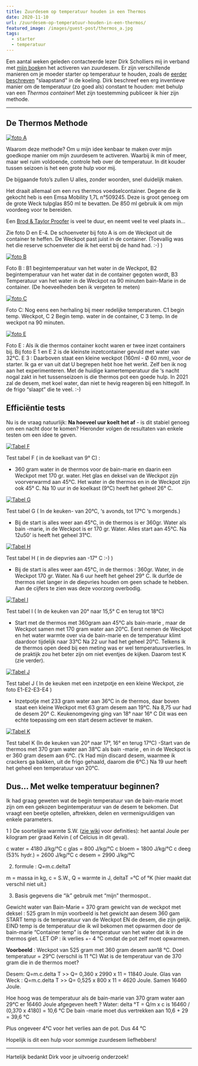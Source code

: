 ```yaml
---
title: Zuurdesem op temperatuur houden in een Thermos
date: 2020-11-10
url: /zuurdesem-op-temperatuur-houden-in-een-thermos/
featured_image: /images/guest-post/thermos_a.jpg
tags:
  - starter
  - temperatuur
---
```


Een aantal weken geleden contacteerde lezer Dirk Scholliers mij in verband met [mijn boek](/het-boek)en het activeren van zuurdesem. Er zijn verschillende manieren om je moeder starter op temperatuur te houden, zoals de [eerder beschreven](/hoe-onderhoud-ik-mijn-desem/) "slaapstand" in de koeling. Dirk beschreef een erg inventieve manier om de temperatuur (zo goed als) constant te houden: met behulp van een _Thermos container_! Met zijn toestemming publiceer ik hier zijn methode.

---

## De Thermos Methode

[![foto A](/images/guest-post/thermos_a.jpg)](/images/guest-post/thermos_a.jpg)

Waarom deze  methode?  Om u mijn idee kenbaar te maken over mijn goedkope manier om mijn zuurdesem te activeren. Waarbij ik min of meer, maar wel ruim voldoende, controle heb over de temperatuur.
In dit kouder tussen seizoen is het een grote hulp voor mij.

De bijgaande foto’s zullen U alles, zonder woorden, snel duidelijk maken.

Het draait allemaal om een rvs thermos voedselcontainer. Degene die ik gekocht heb is een Emsa Mobility 1,7L  n°509245. Deze is groot genoeg om de grote Weck tulpglas 850 ml te bevatten. De 850 ml gebruik ik om mijn voordeeg voor te bereiden.

Een [Brod & Taylor Proofer](https://brodandtaylor.com/pages/folding-proofer-slow-cooker) is veel te duur, en neemt veel te veel plaats in... 

Zie foto D en E-4.
De schoenveter bij foto A is om de Weckpot uit de container te heffen.
De Weckpot past juist in de container.
(Toevallig was het die reserve schoenveter die ik het eerst bij de hand had. :-) )

[![foto B](/images/guest-post/thermos_b.jpg)](/images/guest-post/thermos_b.jpg)

Foto B : B1 begintemperatuur van het water in de Weckpot,  B2 begintemperatuur van het water dat in de container gegoten wordt, B3 Temperatuur van het water in de Weckpot na 90 minuten bain-Marie in de container.
(De hoeveelheden ben ik vergeten te meten)

[![foto C](/images/guest-post/thermos_c.jpg)](/images/guest-post/thermos_c.jpg)

Foto C: Nog eens een herhaling bij meer redelijke temperaturen. C1 begin temp. Weckpot, C 2 Begin temp. water in de container, C 3 temp. In de weckpot na 90 minuten.

[![foto E](/images/guest-post/thermos_e.jpg)](/images/guest-post/thermos_e.jpg)

Foto E : Als ik die thermos container kocht waren er twee inzet containers bij. Bij foto E 1 en E 2 is de kleinste inzetcontainer gevuld met water van 32°C.
E 3 : Daarboven staat een kleine weckpot (160ml - Ø 60 mm), voor de starter.
 Ik ga er van uit dat U begrepen hebt hoe het werkt.
Zelf ben ik nog aan het experimenteren.
Met de huidige kamertemperatuur die ‘s nacht nogal zakt in het tussenseizoen is die thermos pot een goede hulp.
In 2021 zal de desem, met koel water, dan niet te hevig reageren bij een hittegolf. In de frigo “slaapt” die te veel. :-)

## Efficiëntie tests

Nu is de vraag natuurlijk: **Na hoeveel uur koelt het af** - is dit stabiel genoeg om een nacht door te komen? Hieronder volgen de resultaten van enkele testen om een idee te geven. 

[![Tabel F](/images/guest-post/tabel-f.jpg)](/images/guest-post/tabel-f.jpg)

Test tabel F ( in de koelkast van 9° C) :
- 360 gram water in de thermos voor de bain-marie en daarin een Weckpot met 170 gr. water. Het glas en deksel van de Weckpot zijn voorverwarmd aan 45°C. Het water in de thermos en in de Weckpot zijn ook 45° C.
Na 10 uur in de koelkast (9°C) heeft het geheel  26° C.

[![Tabel G](/images/guest-post/tabel-g.jpg)](/images/guest-post/tabel-g.jpg)

Test tabel G ( In de keuken- van 20°C, ‘s avonds, tot 17°C ‘s morgends.)
- Bij de start is alles weer aan 45°C, in de thermos is er 360gr. Water als bain -marie, in de Weckpot is er 170 gr. Water. Alles start aan 45°C.
Na 12u50' is heeft het geheel 31°C.

[![Tabel H](/images/guest-post/tabel-h.jpg)](/images/guest-post/tabel-h.jpg)

Test tabel H ( in de diepvries aan -17° C :-) )
 - Bij de start is alles weer aan 45°C, in de thermos : 360gr. Water, in de Weckpot 170 gr. Water.
Na 6 uur heeft het geheel 29° C.
Ik durfde de thermos niet langer in de diepvries houden om geen schade te hebben.
Aan de cijfers te zien was deze voorzorg overbodig.

[![Tabel I](/images/guest-post/tabel-i.jpg)](/images/guest-post/tabel-i.jpg)

Test tabel I ( In de keuken van 20° naar 15,5° C en terug tot 18°C)
- Start met de thermos met 360gram aan 45°C als bain-marie , maar de Weckpot samen  met 170 gram water aan 20°C. Eerst nemen de Weckpot en het water warmte over via de bain-marie en de temperatuur klimt daardoor tijdelijk naar 33°C
Na 22 uur had het geheel 20°C.
Telkens ik de thermos open deed bij een meting was er wel temperatuursverlies.
In de praktijk zou het beter zijn om niet eventjes de kijken. Daarom test K (zie verder).

[![Tabel J](/images/guest-post/tabel-j.jpg)](/images/guest-post/tabel-j.jpg)

Test tabel J ( In de keuken met een inzetpotje en een kleine Weckpot, zie foto E1-E2-E3-E4 )
- Inzetpotje met 233 gram water aan 36°C in de thermos, daar boven staat een kleine Weckpot met 63 gram desem aan 19°C.
Na 8,75 uur had de desem 20° C.
Keukenomgeving ging van 18° naar 16° C
Dit was een echte toepassing om een  start desem actiever te maken.

[![Tabel K](/images/guest-post/tabel-k.jpg)](/images/guest-post/tabel-k.jpg)

Test tabel K (In de keuken van 20° naar 17°, 16° en terug 17°C)
-Start van de thermos met 370 gram water aan 38°C als bain -marie , en in de Weckpot is er 360 gram desem aan 6°C. (‘k Had mijn discard desem, waarmee ik crackers ga bakken, uit de frigo gehaald, daarom die 6°C.)
Na 19 uur heeft het geheel een temperatuur van 20°C.

## Dus... Met welke temperatuur beginnen?

Ik had graag geweten wat de begin temperatuur van de bain-marie moet zijn om een gekozen begintemperatuur van de desem te bekomen. Dat vraagt een beetje optellen, aftrekken, delen en vermenigvuldigen van enkele parameters.

1 ) De soortelijke warmte S.W. ([zie wiki](https://nl.wikipedia.org/wiki/Soortelijke_warmte) voor definities): het aantal Joule per kilogram per graad Kelvin ( of Celcius in dit geval).

c water = 4180 J/kg/°C
c glas   = 800 J/kg/°C
c bloem = 1800 J/kg/°C
c deeg (53% hydr.) = 2600 J/kg/°C
c desem = 2990 J/kg/°C

2) formule : Q=m.c.deltaT

m = massa in kg,   c = S.W., Q = warmte in J, deltaT =°C of °K (hier maakt dat verschil niet uit.)

3) Basis gegevens die “ik” gebruik met “mijn” thermospot..

Gewicht water van Bain-Marie = 370 gram
gewicht van de weckpot met deksel : 525 gram
In mijn voorbeeld is het gewicht aan desem 360 gam
START temp is de temperatuur van de Weckpot EN de desem, die zijn gelijk.
EIND temp is de temperatuur die ik wil bekomen met opwarmen door de bain-marie
“Container temp” is de temperatuur van het water dat ik in de thermos giet.
LET OP : ik verlies +- 4 °C omdat de pot zelf moet opwarmen.

**Voorbeeld** :
Weckpot van 525 gram met 360 gram desem aan18 °C.
Doel temperatuur = 29°C (verschil is 11 °C)
Wat is de temperatuur van de 370 gram die in de thermos moet?

Desem: Q=m.c.delta T >>  Q= 0,360 x 2990 x 11 = 11840 Joule.
Glas van Weck : Q=m.c.delta T >>  Q= 0,525 x 800 x 11 = 4620 Joule.
Samen 16460 Joule.

Hoe hoog was de temperatuur als de bain-marie van  370 gram water aan 29°C er
16460 Joule afgegeven heeft ?
Water: delta °T = Q/m x c is 16460 / (0,370 x 4180) = 10,6 °C
De bain -marie moet dus vertrekken aan 10,6 + 29 = 39,6 °C

Plus ongeveer 4°C voor het verlies aan de pot. Dus 44 °C


Hopelijk is dit een hulp voor sommige zuurdesem liefhebbers!

---

Hartelijk bedankt Dirk voor je uitvoerig onderzoek!

